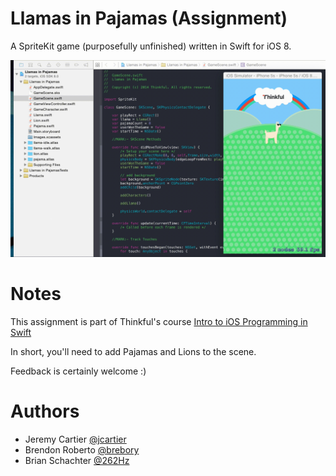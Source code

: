 # Llamas in Pajamas (Assignment)

A SpriteKit game (purposefully unfinished) written in Swift for iOS 8.

![screenshot](llama-assignment-screenshot.gif)

# Notes

This assignment is part of Thinkful's course [Intro to iOS Programming in Swift](http://thinkful.com)

In short, you'll need to add Pajamas and Lions to the scene.

Feedback is certainly welcome :)

# Authors

- Jeremy Cartier [@jcartier](https://twitter.com/jcartier)
- Brendon Roberto [@brebory](https://twitter.com/brebory)
- Brian Schachter [@262Hz](https://github.com/262hz)